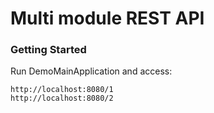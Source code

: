 # Multi module REST API

### Getting Started

Run DemoMainApplication and access:

```
http://localhost:8080/1
http://localhost:8080/2
```